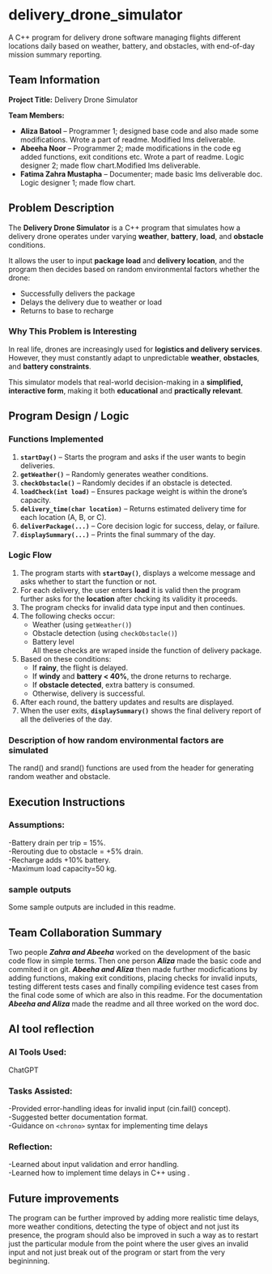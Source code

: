 # delivery_drone_simulator
A C++ program for delivery drone software managing flights different locations daily based on weather, battery, and obstacles, with end-of-day mission summary reporting.
## Team Information

**Project Title:** Delivery Drone Simulator  

**Team Members:**
- **Aliza Batool** – Programmer 1; designed base code and also made some modifications. Wrote a part of readme. Modified lms deliverable.
- **Abeeha Noor** –  Programmer 2; made modifications in the code eg added functions, exit conditions etc. Wrote a part of readme. Logic designer 2; made flow chart.Modified lms deliverable.
- **Fatima Zahra Mustapha** – Documenter; made basic lms deliverable doc. Logic designer 1; made flow chart.
## Problem Description

The **Delivery Drone Simulator** is a C++ program that simulates how a delivery drone operates under varying **weather**, **battery**, **load**, and **obstacle** conditions.  

It allows the user to input **package load** and **delivery location**, and the program then decides based on random environmental factors whether the drone:
- Successfully delivers the package  
- Delays the delivery due to weather or load  
- Returns to base to recharge
### Why This Problem is Interesting

In real life, drones are increasingly used for **logistics and delivery services**.  
However, they must constantly adapt to unpredictable **weather**, **obstacles**, and **battery constraints**.  

This simulator models that real-world decision-making in a **simplified, interactive form**, making it both **educational** and **practically relevant**.

## Program Design / Logic
### Functions Implemented
1. **`startDay()`** – Starts the program and asks if the user wants to begin deliveries.  
2. **`getWeather()`** – Randomly generates weather conditions.  
3. **`checkObstacle()`** – Randomly decides if an obstacle is detected.  
4. **`loadCheck(int load)`** – Ensures package weight is within the drone’s capacity.  
5. **`delivery_time(char location)`** – Returns estimated delivery time for each location (A, B, or C).  
6. **`deliverPackage(...)`** – Core decision logic for success, delay, or failure.  
7. **`displaySummary(...)`** – Prints the final summary of the day.  
### Logic Flow
1. The program starts with **`startDay()`**, displays a welcome message and asks whether to start the function or not. 
2. For each delivery, the user enters **load** it is valid then the program further asks for the **location** after chcking its validity it proceeds.  
3. The program checks for invalid data type input and then continues.
4. The following checks occur:
   - Weather (using `getWeather()`)  
   - Obstacle detection (using `checkObstacle()`)  
   - Battery level  
   All these checks are wraped inside the function of delivery package.
5. Based on these conditions:
   - If **rainy**, the flight is delayed.  
   - If **windy** and **battery < 40%**, the drone returns to recharge.  
   - If **obstacle detected**, extra battery is consumed.  
   - Otherwise, delivery is successful.  
6. After each round, the battery updates and results are displayed.  
7. When the user exits, **`displaySummary()`** shows the final delivery report of all the deliveries of the day.
### Description of how random environmental factors are simulated
The rand() and srand() functions are used from the <cstdlib> header for generating random weather and obstacle. 

## Execution Instructions
### Assumptions:
-Battery drain per trip = 15%.  
-Rerouting due to obstacle = +5% drain.  
-Recharge adds +10% battery.  
-Maximum load capacity=50 kg. 
### sample outputs
Some sample outputs are included in this readme.

## Team Collaboration Summary
Two people ***Zahra and Abeeha*** worked on the development of the basic code flow in simple terms. Then one person ***Aliza*** made the basic code and commited it on git. ***Abeeha and Aliza*** then made further modicfications by adding functions, making exit conditions, placing checks for invalid inputs, testing different tests cases and finally compiling evidence test cases from the final code some of which are also in this readme. 
For the documentation ***Abeeha and Aliza*** made the readme and all three worked on the word doc.
## AI tool reflection
### AI Tools Used:
ChatGPT
### Tasks Assisted:
-Provided error-handling ideas for invalid input (cin.fail() concept).  
-Suggested better documentation format.  
-Guidance on `<chrono>` syntax for implementing time delays
### Reflection:
-Learned about input validation and error handling.  
-Learned how to implement time delays in C++ using <chrono>.
## Future improvements
The program can be further improved by adding more realistic time delays, more weather conditions, detecting the type of object and not just its presence, the program should also be improved in such a way as to restart just the particular module from the point where the user gives an invalid input and not just break out of the program or start from the very begininning.
